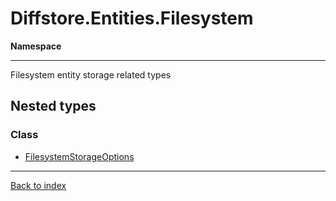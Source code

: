# Diffstore.Entities.Filesystem

**Namespace**

------



Filesystem entity storage related types


## Nested types

### Class
* [FilesystemStorageOptions](Diffstore.Entities.Filesystem.FilesystemStorageOptions.md)

------

[Back to index](index.md)